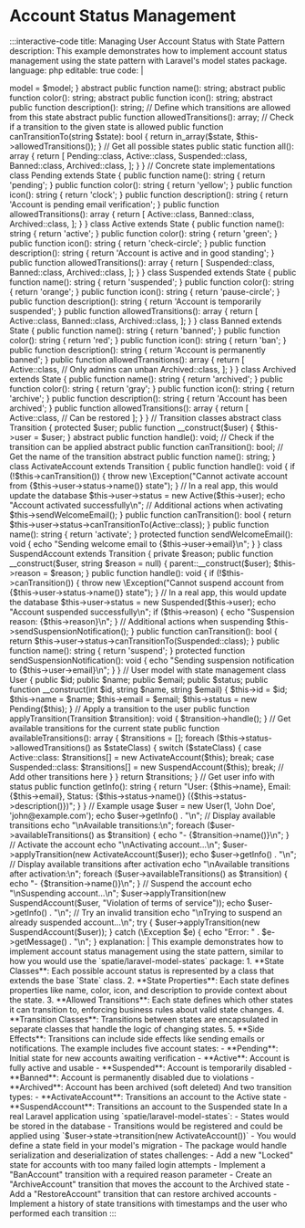 # Account Status Management

:::interactive-code
title: Managing User Account Status with State Pattern
description: This example demonstrates how to implement account status management using the state pattern with Laravel's model states package.
language: php
editable: true
code: |
  <?php
  
  namespace App\States\Account;
  
  // Base abstract state class (simulating Spatie's State class)
  abstract class State {
      protected $model;
      
      public function __construct($model = null) {
          $this->model = $model;
      }
      
      abstract public function name(): string;
      abstract public function color(): string;
      abstract public function icon(): string;
      abstract public function description(): string;
      
      // Define which transitions are allowed from this state
      abstract public function allowedTransitions(): array;
      
      // Check if a transition to the given state is allowed
      public function canTransitionTo(string $state): bool {
          return in_array($state, $this->allowedTransitions());
      }
      
      // Get all possible states
      public static function all(): array {
          return [
              Pending::class,
              Active::class,
              Suspended::class,
              Banned::class,
              Archived::class,
          ];
      }
  }
  
  // Concrete state implementations
  class Pending extends State {
      public function name(): string {
          return 'pending';
      }
      
      public function color(): string {
          return 'yellow';
      }
      
      public function icon(): string {
          return 'clock';
      }
      
      public function description(): string {
          return 'Account is pending email verification';
      }
      
      public function allowedTransitions(): array {
          return [
              Active::class,
              Banned::class,
              Archived::class,
          ];
      }
  }
  
  class Active extends State {
      public function name(): string {
          return 'active';
      }
      
      public function color(): string {
          return 'green';
      }
      
      public function icon(): string {
          return 'check-circle';
      }
      
      public function description(): string {
          return 'Account is active and in good standing';
      }
      
      public function allowedTransitions(): array {
          return [
              Suspended::class,
              Banned::class,
              Archived::class,
          ];
      }
  }
  
  class Suspended extends State {
      public function name(): string {
          return 'suspended';
      }
      
      public function color(): string {
          return 'orange';
      }
      
      public function icon(): string {
          return 'pause-circle';
      }
      
      public function description(): string {
          return 'Account is temporarily suspended';
      }
      
      public function allowedTransitions(): array {
          return [
              Active::class,
              Banned::class,
              Archived::class,
          ];
      }
  }
  
  class Banned extends State {
      public function name(): string {
          return 'banned';
      }
      
      public function color(): string {
          return 'red';
      }
      
      public function icon(): string {
          return 'ban';
      }
      
      public function description(): string {
          return 'Account is permanently banned';
      }
      
      public function allowedTransitions(): array {
          return [
              Active::class, // Only admins can unban
              Archived::class,
          ];
      }
  }
  
  class Archived extends State {
      public function name(): string {
          return 'archived';
      }
      
      public function color(): string {
          return 'gray';
      }
      
      public function icon(): string {
          return 'archive';
      }
      
      public function description(): string {
          return 'Account has been archived';
      }
      
      public function allowedTransitions(): array {
          return [
              Active::class, // Can be restored
          ];
      }
  }
  
  // Transition classes
  abstract class Transition {
      protected $user;
      
      public function __construct($user) {
          $this->user = $user;
      }
      
      abstract public function handle(): void;
      
      // Check if the transition can be applied
      abstract public function canTransition(): bool;
      
      // Get the name of the transition
      abstract public function name(): string;
  }
  
  class ActivateAccount extends Transition {
      public function handle(): void {
          if (!$this->canTransition()) {
              throw new \Exception("Cannot activate account from {$this->user->status->name()} state");
          }
          
          // In a real app, this would update the database
          $this->user->status = new Active($this->user);
          echo "Account activated successfully\n";
          
          // Additional actions when activating
          $this->sendWelcomeEmail();
      }
      
      public function canTransition(): bool {
          return $this->user->status->canTransitionTo(Active::class);
      }
      
      public function name(): string {
          return 'activate';
      }
      
      protected function sendWelcomeEmail(): void {
          echo "Sending welcome email to {$this->user->email}\n";
      }
  }
  
  class SuspendAccount extends Transition {
      private $reason;
      
      public function __construct($user, string $reason = null) {
          parent::__construct($user);
          $this->reason = $reason;
      }
      
      public function handle(): void {
          if (!$this->canTransition()) {
              throw new \Exception("Cannot suspend account from {$this->user->status->name()} state");
          }
          
          // In a real app, this would update the database
          $this->user->status = new Suspended($this->user);
          echo "Account suspended successfully\n";
          
          if ($this->reason) {
              echo "Suspension reason: {$this->reason}\n";
          }
          
          // Additional actions when suspending
          $this->sendSuspensionNotification();
      }
      
      public function canTransition(): bool {
          return $this->user->status->canTransitionTo(Suspended::class);
      }
      
      public function name(): string {
          return 'suspend';
      }
      
      protected function sendSuspensionNotification(): void {
          echo "Sending suspension notification to {$this->user->email}\n";
      }
  }
  
  // User model with state management
  class User {
      public $id;
      public $name;
      public $email;
      public $status;
      
      public function __construct(int $id, string $name, string $email) {
          $this->id = $id;
          $this->name = $name;
          $this->email = $email;
          $this->status = new Pending($this);
      }
      
      // Apply a transition to the user
      public function applyTransition(Transition $transition): void {
          $transition->handle();
      }
      
      // Get available transitions for the current state
      public function availableTransitions(): array {
          $transitions = [];
          
          foreach ($this->status->allowedTransitions() as $stateClass) {
              switch ($stateClass) {
                  case Active::class:
                      $transitions[] = new ActivateAccount($this);
                      break;
                  case Suspended::class:
                      $transitions[] = new SuspendAccount($this);
                      break;
                  // Add other transitions here
              }
          }
          
          return $transitions;
      }
      
      // Get user info with status
      public function getInfo(): string {
          return "User: {$this->name}, Email: {$this->email}, Status: {$this->status->name()} ({$this->status->description()})";
      }
  }
  
  // Example usage
  $user = new User(1, 'John Doe', 'john@example.com');
  echo $user->getInfo() . "\n";
  
  // Display available transitions
  echo "\nAvailable transitions:\n";
  foreach ($user->availableTransitions() as $transition) {
      echo "- {$transition->name()}\n";
  }
  
  // Activate the account
  echo "\nActivating account...\n";
  $user->applyTransition(new ActivateAccount($user));
  echo $user->getInfo() . "\n";
  
  // Display available transitions after activation
  echo "\nAvailable transitions after activation:\n";
  foreach ($user->availableTransitions() as $transition) {
      echo "- {$transition->name()}\n";
  }
  
  // Suspend the account
  echo "\nSuspending account...\n";
  $user->applyTransition(new SuspendAccount($user, "Violation of terms of service"));
  echo $user->getInfo() . "\n";
  
  // Try an invalid transition
  echo "\nTrying to suspend an already suspended account...\n";
  try {
      $user->applyTransition(new SuspendAccount($user));
  } catch (\Exception $e) {
      echo "Error: " . $e->getMessage() . "\n";
  }
explanation: |
  This example demonstrates how to implement account status management using the state pattern, similar to how you would use the `spatie/laravel-model-states` package:
  
  1. **State Classes**: Each possible account status is represented by a class that extends the base `State` class.
  
  2. **State Properties**: Each state defines properties like name, color, icon, and description to provide context about the state.
  
  3. **Allowed Transitions**: Each state defines which other states it can transition to, enforcing business rules about valid state changes.
  
  4. **Transition Classes**: Transitions between states are encapsulated in separate classes that handle the logic of changing states.
  
  5. **Side Effects**: Transitions can include side effects like sending emails or notifications.
  
  The example includes five account states:
  - **Pending**: Initial state for new accounts awaiting verification
  - **Active**: Account is fully active and usable
  - **Suspended**: Account is temporarily disabled
  - **Banned**: Account is permanently disabled due to violations
  - **Archived**: Account has been archived (soft deleted)
  
  And two transition types:
  - **ActivateAccount**: Transitions an account to the Active state
  - **SuspendAccount**: Transitions an account to the Suspended state
  
  In a real Laravel application using `spatie/laravel-model-states`:
  - States would be stored in the database
  - Transitions would be registered and could be applied using `$user->state->transition(new ActivateAccount())`
  - You would define a state field in your model's migration
  - The package would handle serialization and deserialization of states
challenges:
  - Add a new "Locked" state for accounts with too many failed login attempts
  - Implement a "BanAccount" transition with a required reason parameter
  - Create an "ArchiveAccount" transition that moves the account to the Archived state
  - Add a "RestoreAccount" transition that can restore archived accounts
  - Implement a history of state transitions with timestamps and the user who performed each transition
:::
